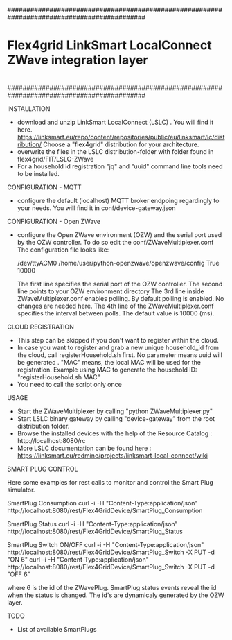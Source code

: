############################################################################################
#
#          Flex4grid LinkSmart LocalConnect ZWave integration layer
#
############################################################################################


INSTALLATION

- download and unzip LinkSmart LocalConnect (LSLC) . You will find it here. https://linksmart.eu/repo/content/repositories/public/eu/linksmart/lc/distribution/
Choose a "flex4grid" distribution for your architecture.
- overwrite the files in the LSLC distribution-folder with folder found in flex4grid/FIT/LSLC-ZWave
- For a household id registration "jq" and "uuid" command line tools need to be installed. 

CONFIGURATION - MQTT

- configure the default (localhost) MQTT broker endpoing regardingly to your needs. You will find it in conf/device-gateway.json

CONFIGURATION - Open ZWave

- configure the Open ZWave environment (OZW) and the serial port used by the OZW controller. To do so edit the conf/ZWaveMultiplexer.conf
  The configuration file looks like:

  /dev/ttyACM0
  /home/user/python-openzwave/openzwave/config
  True
  10000

  The first line specifies the serial port of the OZW controller.  The second line points to your OZW environment directory
  The 3rd  line inside ZWaveMultiplexer.conf enables polling. By default polling is enabled. No changes are needed here.
  The 4th line of the ZWaveMultiplexer.conf specifies the interval between polls. The default value is 10000 (ms). 


CLOUD REGISTRATION

- This step can be skipped if you don't want to register within the cloud. 
- In case you want to register and grab a new unique household_id from the cloud, call registerHousehold.sh first.
  No parameter means uuid will be generated . "MAC" means, the local MAC will be used for the registration.
  Example using MAC to generate the household ID: 
  "registerHousehold.sh MAC"
- You need to call the script only once

USAGE

- Start the ZWaveMultiplexer by calling "python ZWaveMultiplexer.py"
- Start LSLC binary gateway by calling "device-gateway" from the root distribution folder. 
- Browse the installed devices with the help of the Resource Catalog : http://localhost:8080/rc
- More LSLC documentation can be found here : https://linksmart.eu/redmine/projects/linksmart-local-connect/wiki


SMART PLUG CONTROL

Here some examples for rest calls to monitor and control the Smart Plug simulator.

SmartPlug Consumption
curl -i -H "Content-Type:application/json" http://localhost:8080/rest/Flex4GridDevice/SmartPlug_Consumption

SmartPlug Status
curl -i -H "Content-Type:application/json" http://localhost:8080/rest/Flex4GridDevice/SmartPlug_Status

SmartPlug Switch ON/OFF
curl -i -H "Content-Type:application/json" http://localhost:8080/rest/Flex4GridDevice/SmartPlug_Switch -X PUT -d "ON 6"
curl -i -H "Content-Type:application/json" http://localhost:8080/rest/Flex4GridDevice/SmartPlug_Switch -X PUT -d "OFF 6"

where 6 is the id of the ZWavePlug. SmartPlug status events reveal the id when the status is changed.
The id's are dynamicaly generated by the OZW layer.



TODO

* List of available SmartPlugs

